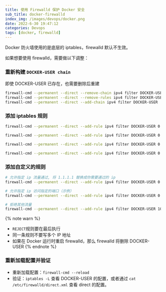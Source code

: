 ```yaml
---
title: 使用 Firewalld 保护 Docker 安全
sub_title: docker-firewalld
index_img: /images/devops/docker.png
date: 2022-6-30 19:47:12
categories: Devops
tags: [docker, firewalld]
---
```


Docker 防火墙使用的是底层的 iptables，firewalld 默认不生效。

如果想要使用 firewalld，需要做以下调整：

### 重新构建 `DOCKER-USER chain`

即使 DOCKER-USER 已存在，也需要删除后重建

```bash
firewall-cmd --permanent --direct --remove-chain ipv4 filter DOCKER-USER
firewall-cmd --permanent --direct --remove-rules ipv4 filter DOCKER-USER
firewall-cmd --permanent --direct --add-chain ipv4 filter DOCKER-USER
```

### 添加 iptables 规则

```bash
firewall-cmd --permanent --direct --add-rule ipv4 filter DOCKER-USER 0 -i docker0 -j ACCEPT -m comment --comment "allows incoming from docker"

firewall-cmd --permanent --direct --add-rule ipv4 filter DOCKER-USER 0 -i docker0 -o eth0 -j ACCEPT -m comment --comment "allows docker to eth0"

firewall-cmd --permanent --direct --add-rule ipv4 filter DOCKER-USER 0 -m conntrack --ctstate RELATED,ESTABLISHED -j ACCEPT -m comment --comment "allows docker containers to connect to the outside world"

firewall-cmd --permanent --direct --add-rule ipv4 filter DOCKER-USER 0 -j RETURN -s 172.17.0.0/16 -m comment --comment "allow internal docker communication"
```

### 添加自定义的规则

```bash
# 允许指定 ip 流量通过, 将 1.1.1.1 替换成你需要通过的 ip
firewall-cmd --permanent --direct --add-rule ipv4 filter DOCKER-USER 0 -s 1.1.1.1/32 -j ACCEPT

# 允许指定 ip 访问指定的端口（示例）
firewall-cmd --permanent --direct --add-rule ipv4 filter DOCKER-USER 0 -p tcp -m multiport --dports 80,443 -s 1.1.1.1/32 -j ACCEPT # 你也可以指定端口，這裡僅為示例

# 拒绝其他流量
firewall-cmd --permanent --direct --add-rule ipv4 filter DOCKER-USER 10 -j REJECT --reject-with icmp-host-unreachable -m comment --comment "reject all other traffic"
```

{% note warn %}

- `REJECT`规则要在最后执行
- 同一条规则不要写多个 IP 地址
- 如果在 Docker 运行时重启 firewalld，那么 firewalld 将删除 DOCKER-USER
  {% endnote %}

### 重新加载配置并验证

- 重新加载配置：`firewall-cmd --reload`
- 验证：`iptables -L` 查看 DOCKER-USER 的配置，或者通过 `cat /etc/firewalld/direct.xml` 查看 direct 的配置。
